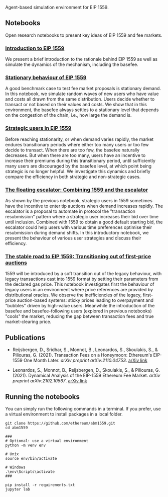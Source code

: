 Agent-based simulation environment for EIP 1559.

## Notebooks

Open research notebooks to present key ideas of EIP 1559 and fee markets.

### [Introduction to EIP 1559](notebooks/eip1559.html)

We present a brief introduction to the rationale behind EIP 1559 as well as simulate the dynamics of the mechanism, including the basefee.

### [Stationary behaviour of EIP 1559](notebooks/stationary1559.html)

A good benchmark case to test fee market proposals is stationary demand. In this notebook, we simulate random waves of new users who have value and costs all drawn from the same distribution. Users decide whether to transact or not based on their values and costs. We show that in this environment, the basefee always settles to a stationary level that depends on the congestion of the chain, i.e., how large the demand is.

### [Strategic users in EIP 1559](notebooks/strategicUser.html)

Before reaching stationarity, or when demand varies rapidly, the market endures transitionary periods where either too many users or too few decide to transact. When there are too few, the basefee naturally decreases. But when there are too many, users have an incentive to increase their premiums during this transitionary period, until sufficiently many users are discouraged by the basefee level, at which point being strategic is no longer helpful. We investigate this dynamics and briefly compare the efficiency in both strategic and non-strategic cases.

### [The floating escalator: Combining 1559 and the escalator](notebooks/floatingEscalator.html)

As shown by the previous notebook, strategic users in 1559 sometimes have the incentive to enter tip auctions when demand increases rapidly. The escalator is a proposal to automate in protocol the "transaction resubmission" pattern where a strategic user increases their bid over time until inclusion. Combined with 1559 to obtain a good default starting bid, the escalator could help users with various time preferences optimise their resubmission during demand shifts. In this introductory notebook, we present the behaviour of various user strategies and discuss their efficiency.

### [The stable road to EIP 1559: Transitioning out of first-price auctions](notebooks/transition1559.html)

1559 will be introduced by a soft transition out of the legacy behaviour, with legacy transactions cast into 1559 format by setting their parameters from the declared gas price. This notebook investigates first the behaviour of legacy users in an environment where price references are provided by distributional oracles. We observe the inefficiencies of the legacy, first-price auction-based systems: sticky prices leading to overpayment and "bubbles" driven by high-value users. Meanwhile the introduction of the basefee and basefee-following users (explored in previous notebooks) "cools" the market, reducing the gap between transaction fees and true market-clearing price.

## Publications

- Reijsbergen, D., Sridhar, S., Monnot, B., Leonardos, S., Skoulakis, S., & Piliouras, G. (2021). Transaction Fees on a Honeymoon: Ethereum's EIP-1559 One Month Later. _arXiv preprint arXiv:2110.04753_. [arXiv link](https://arxiv.org/abs/2110.04753)

- Leonardos, S., Monnot, B., Reijsbergen, D., Skoulakis, S., & Piliouras, G. (2021). Dynamical Analysis of the EIP-1559 Ethereum Fee Market. _arXiv preprint arXiv:2102.10567_. [arXiv link](https://arxiv.org/abs/2102.10567)

## Running the notebooks

You can simply run the following commands in a terminal. If you prefer, use a virtual environment to install packages in a local folder.

```shell
git clone https://github.com/ethereum/abm1559.git
cd abm1559

###
# Optional: use a virtual environment
python -m venv env

# Unix
source env/bin/activate

# Windows
.\env\Scripts\activate
###

pip install -r requirements.txt
jupyter lab
```
